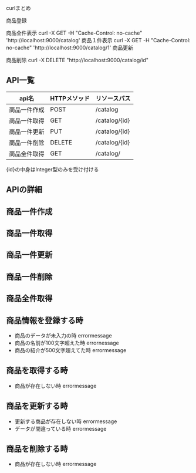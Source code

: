 curlまとめ

商品登録

商品全件表示
curl -X GET -H "Cache-Control: no-cache" 'http://localhost:9000/catalog'
商品１件表示
curl -X GET -H "Cache-Control: no-cache" 'http://localhost:9000/catalog/1'
商品更新

商品削除
curl -X DELETE "http://localhost:9000/catalog/id"


## API一覧
|api名|HTTPメソッド|リソースパス|
|---|---|---|
|商品一件作成|POST|/catalog|
|商品一件取得|GET|/catalog/{id}|
|商品一件更新|PUT|/catalog/{id}|
|商品一件削除|DELETE|/catalog/{id}|
|商品全件取得|GET|/catalog/|

{id}の中身はInteger型のみを受け付ける

## APIの詳細



## 商品一件作成

## 商品一件取得

## 商品一件更新

## 商品一件削除

## 商品全件取得


## 商品情報を登録する時
* 商品のデータが未入力の時 errormessage
* 商品の名前が100文字超えた時 errornessage
* 商品の紹介が500文字超えてた時 errormessage

## 商品を取得する時
* 商品が存在しない時 errormessage

## 商品を更新する時
* 更新する商品が存在しない時 errormessage
* データが間違っている時 errormessage

## 商品を削除する時
* 商品が存在しない時 errormessage


